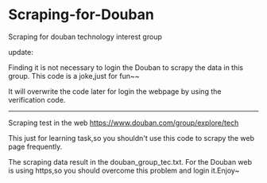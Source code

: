 # Scraping-for-Douban
Scraping for douban technology interest group 

update:

Finding it is not necessary to login the Douban to scrapy the data in this group.
This code is a joke,just for fun~~

It will overwrite the code later for login the webpage by using the verification code.

--------------------------------------------------------------------------------------

Scraping test in the web https://www.douban.com/group/explore/tech

This just for learning task,so you shouldn't use this code to scrapy
the web page frequently.

The scraping data result in the douban_group_tec.txt.
For the Douban web is using https,so you should overcome 
this problem and login it.Enjoy~
